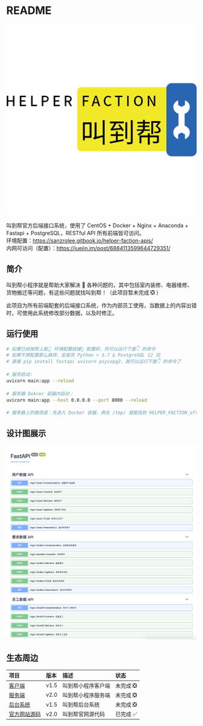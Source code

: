 # README

![&#x53EB;&#x5230;&#x5E2E;](https://raw.githubusercontent.com/Sanzro-Lee/HELPER_FACTION_official_background_management_system/master/images/%E5%8F%AB%E5%88%B0%E5%B8%AE_logo.png)

 叫到帮官方后端接口系统，使用了 CentOS + Docker + Nginx + Anaconda + Fastapi + PostgreSQL，RESTful API 所有前端皆可访问。  
 环境配置：https://sanzrolee.gitbook.io/helper-faction-apis/  
 内网可访问（配置）：https://juejin.im/post/6884113599644729351/

## 简介

叫到帮小程序就是帮助大家解决 🧰 各种问题的，其中包括室内装修、电器维修、货物搬迁等问题，有这些问题就找叫到帮！（此项目暂未完成 ❎ ）

此项目为所有前端配套的后端接口系统，作为内部员工使用，当数据上的内容出错时，可使用此系统修改部分数据，以及时修正。

## 运行使用

```bash
# 如果已经按照上面👆 环境配置链接🔗 配置好，则可以运行下面👇 的命令
# 如果不想配置那么麻烦，安装完 Python > 3.7 & PostgreSQL 12 后
# 直接 pip install fastapi uvicorn psycopg2，就可以运行下面👇 的命令了

# 服务启动: 
uvicorn main:app --reload

# 服务器 Dokcer 容器内启动：
uvicorn main:app --host 0.0.0.0 --port 8000 --reload

# 服务器上的路径是：先进入 Docker 容器，再去 /tmp/ 就能找到 HELPER_FACTION_official_back_end_api
```

## 设计图展示

![&#x8BBE;&#x8BA1;&#x56FE;&#x5C55;&#x793A;](https://raw.githubusercontent.com/Sanzro-Lee/HELPER_FACTION_official_website/master/images/Background%20Management%20System%20Demo.png)

## 生态周边

| 项目 | 版本 | 描述 | 状态 |
| :--- | :--- | :--- | :--- |
| [客户端](https://github.com/Sanzro-Lee/HELPER_FACTION_official_weapp_customer) | v1.5 | 叫到帮小程序客户端 | 未完成 ❎ |
| [服务端](https://github.com/Sanzro-Lee/HELPER_FACTION_official_weapp_service) | v2.0 | 叫到帮小程序服务端 | 未完成 ❎ |
| [后台系统](https://github.com/Sanzro-Lee/HELPER_FACTION_official_background_management_system) | v1.5 | 叫到帮后台系统 | 未完成 ❎ |
| [官方网站源码](https://github.com/Sanzro-Lee/HELPER_FACTION_official_website) | v2.0 | 叫到帮官网源代码 | 已完成 ✅ |

